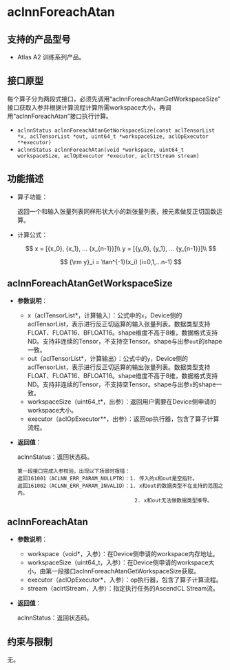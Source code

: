 # aclnnForeachAtan

## 支持的产品型号

- Atlas A2 训练系列产品。

## 接口原型

每个算子分为两段式接口，必须先调用“aclnnForeachAtanGetWorkspaceSize” 接口获取入参并根据计算流程计算所需workspace大小，再调用“aclnnForeachAtan”接口执行计算。

- `aclnnStatus aclnnForeachAtanGetWorkspaceSize(const aclTensorList *x, aclTensorList *out, uint64_t *workspaceSize, aclOpExecutor **executor)`
- `aclnnStatus aclnnForeachAtan(void *workspace, uint64_t workspaceSize, aclOpExecutor *executor, aclrtStream stream)`

## 功能描述

- 算子功能：
  
  返回一个和输入张量列表同样形状大小的新张量列表，按元素做反正切函数运算。

- 计算公式：

  $$
  x = [{x_0}, {x_1}, ... {x_{n-1}}]\\
  y = [{y_0}, {y_1}, ... {y_{n-1}}]\\
  $$ 

  $$
  {\rm y}_i = \tan^{-1}(x_i) (i=0,1,...n-1)
  $$

## aclnnForeachAtanGetWorkspaceSize

- **参数说明**：

  - x（aclTensorList*，计算输入）：公式中的`x`，Device侧的aclTensorList，表示进行反正切运算的输入张量列表。数据类型支持FLOAT、FLOAT16、BFLOAT16。shape维度不高于8维，数据格式支持ND。支持非连续的Tensor，不支持空Tensor。shape与出参`out`的shape一致。
  - out（aclTensorList*，计算输出）：公式中的`y`，Device侧的aclTensorList，表示进行反正切运算的输出张量列表。数据类型支持FLOAT、FLOAT16、BFLOAT16。shape维度不高于8维，数据格式支持ND。支持非连续的Tensor，不支持空Tensor。shape与出参`x`的shape一致。
  - workspaceSize（uint64_t\*，出参）：返回用户需要在Device侧申请的workspace大小。
  - executor（aclOpExecutor\**，出参）：返回op执行器，包含了算子计算流程。

- **返回值**：

  aclnnStatus：返回状态码。

  ```
  第一段接口完成入参校验，出现以下场景时报错：
  返回161001（ACLNN_ERR_PARAM_NULLPTR）：1. 传入的x和out是空指针。
  返回161002（ACLNN_ERR_PARAM_INVALID）：1. x和out的数据类型不在支持的范围之内。
                                        2. x和out无法做数据类型推导。
  ```

## aclnnForeachAtan

- **参数说明**：

  - workspace（void\*，入参）：在Device侧申请的workspace内存地址。
  - workspaceSize（uint64_t，入参）：在Device侧申请的workspace大小，由第一段接口aclnnForeachAtanGetWorkspaceSize获取。
  - executor（aclOpExecutor\*，入参）：op执行器，包含了算子计算流程。
  - stream（aclrtStream，入参）：指定执行任务的AscendCL Stream流。

- **返回值**：

  aclnnStatus：返回状态码。

## 约束与限制
 
无。
